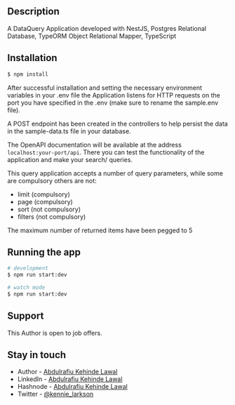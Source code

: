 ## Description

A DataQuery Application developed with NestJS, Postgres Relational Database, TypeORM Object Relational Mapper, TypeScript

## Installation

```bash
$ npm install
```

After successful installation and setting the necessary environment variables in your .env file the Application listens for HTTP requests on the port you have specified in the .env (make sure to rename the sample.env file).

A POST endpoint has been created in the controllers to help persist the data in the sample-data.ts file in your database.

The OpenAPI documentation will be available at the address `localhost:your-port/api`. There you can test the functionality of the application and make your search/ queries.

This query application accepts a number of query parameters, while some are compulsory others are not:

- limit (compulsory)
- page (compulsory)
- sort (not compulsory)
- filters (not compulsory)

The maximum number of returned items have been pegged to 5

## Running the app

```bash
# development
$ npm run start:dev

# watch mode
$ npm run start:dev

```

## Support

This Author is open to job offers.

## Stay in touch

- Author - [Abdulrafiu Kehinde Lawal](https://github.com/kennie-larkson)
- LinkedIn - [Abdulrafiu Kehinde Lawal](https://linkedin.com/in/kennie-larkson)
- Hashnode - [Abdulrafiu Kehinde Lawal](https://kehindelawal-articles.hashnode.dev/)
- Twitter - [@kennie_larkson](https://twitter.com/kennie_larkson)
